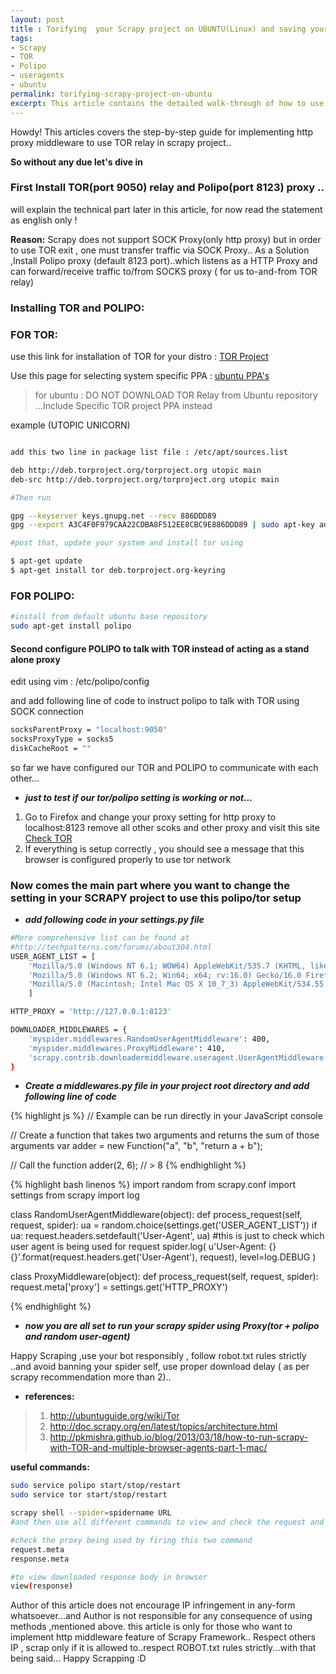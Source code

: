 ```yaml
---
layout: post
title : Torifying  your Scrapy project on UBUNTU(Linux) and saving your spider from embarrassment of banning itself
tags:
- Scrapy
- TOR
- Polipo
- useragents
- ubuntu
permalink: torifying-scrapy-project-on-ubuntu
excerpt: This article contains the detailed walk-through of how to use TOR Relays in your scrapy project on ubuntu ( or linux) machine..this comprehensive guide covers the parts to download and install all the required dependencies to use scrapy on your distro as well the changes you must make to your project in order to be able to use that tor relays in your project..
---
```


<div class="message">
  Howdy! This articles covers the step-by-step guide for implementing http proxy middleware to use TOR relay in scrapy project..
</div>

<strong> So without any due let's dive in </strong>

### **First Install TOR(port 9050) relay and Polipo(port 8123) proxy** ..
will explain the technical part later in this article, for now read the statement as english only !

**Reason:** Scrapy does not support SOCK Proxy(only http proxy) but in order to use TOR exit , one must transfer traffic via SOCK Proxy.. As a Solution ,Install Polipo proxy (default 8123 port)..which listens as a HTTP Proxy and can forward/receive traffic to/from SOCKS proxy ( for us  to-and-from TOR relay)



### **Installing TOR and POLIPO:**

### **FOR TOR:**

use this link for installation of TOR for your distro : [TOR Project](https://www.torproject.org/docs/documentation.html.en)

Use this page for selecting system specific PPA : [ubuntu PPA's](https://www.torproject.org/docs/debian.html.en#ubuntu)

> for ubuntu : DO NOT DOWNLOAD TOR Relay from Ubuntu repository ...Include Specific TOR project PPA instead

example (UTOPIC UNICORN)

```bash

add this two line in package list file : /etc/apt/sources.list

deb http://deb.torproject.org/torproject.org utopic main
deb-src http://deb.torproject.org/torproject.org utopic main

#Then run

gpg --keyserver keys.gnupg.net --recv 886DDD89
gpg --export A3C4F0F979CAA22CDBA8F512EE8CBC9E886DDD89 | sudo apt-key add -

#post that, update your system and install tor using

$ apt-get update
$ apt-get install tor deb.torproject.org-keyring

```

### **FOR POLIPO:**

```bash
#install from default ubuntu base repository
sudo apt-get install polipo
```

#### **Second configure POLIPO to talk with TOR instead of acting as a stand alone proxy**

edit using vim : /etc/polipo/config

and add following line of code to instruct polipo to talk with TOR using SOCK connection

```bash
socksParentProxy = "localhost:9050"
socksProxyType = socks5
diskCacheRoot = ""
```

so far we have configured our TOR and POLIPO to communicate with each other...

* ***just to test if our tor/polipo setting is working or not...***

1. Go to Firefox and change your proxy setting for http proxy to localhost:8123 remove all other scoks and other proxy and visit this site [Check TOR](http://check.torproject.org/)
2. If everything is setup correctly , you should see a message that this browser is configured properly to use tor network

### **Now comes the main part where you want to change the setting in your SCRAPY project to use this polipo/tor setup**

* ***add following code in your settings.py file***

```bash
#More comprehensive list can be found at
#http://techpatterns.com/forums/about304.html
USER_AGENT_LIST = [
    'Mozilla/5.0 (Windows NT 6.1; WOW64) AppleWebKit/535.7 (KHTML, like Gecko) Chrome/16.0.912.36 Safari/535.7',
    'Mozilla/5.0 (Windows NT 6.2; Win64; x64; rv:16.0) Gecko/16.0 Firefox/16.0',
    'Mozilla/5.0 (Macintosh; Intel Mac OS X 10_7_3) AppleWebKit/534.55.3 (KHTML, like Gecko) Version/5.1.3 Safari/534.53.10',
    ]

HTTP_PROXY = 'http://127.0.0.1:8123'

DOWNLOADER_MIDDLEWARES = {
    'myspider.middlewares.RandomUserAgentMiddleware': 400,
    'myspider.middlewares.ProxyMiddleware': 410,
    'scrapy.contrib.downloadermiddleware.useragent.UserAgentMiddleware': None,
}
```

* ***Create a middlewares.py file in your project root directory and add following line of code***

{% highlight js %}
// Example can be run directly in your JavaScript console

// Create a function that takes two arguments and returns the sum of those arguments
var adder = new Function("a", "b", "return a + b");

// Call the function
adder(2, 6);
// > 8
{% endhighlight %}

{% highlight bash linenos %}
import random
from scrapy.conf import settings
from scrapy import log


class RandomUserAgentMiddleware(object):
    def process_request(self, request, spider):
        ua = random.choice(settings.get('USER_AGENT_LIST'))
        if ua:
            request.headers.setdefault('User-Agent', ua)
            #this is just to check which user agent is being used for request
            spider.log(
                u'User-Agent: {} {}'.format(request.headers.get('User-Agent'), request),
                level=log.DEBUG
            )


class ProxyMiddleware(object):
    def process_request(self, request, spider):
        request.meta['proxy'] = settings.get('HTTP_PROXY')

{% endhighlight %}


* ***now you are all set to run your scrapy spider using Proxy(tor + polipo and random user-agent)***

Happy Scraping ,use your bot responsibly , follow robot.txt rules strictly ..and avoid banning your spider self, use proper download delay ( as per scrapy recommendation more than 2)..

* **references:**

>1. http://ubuntuguide.org/wiki/Tor
>2. http://doc.scrapy.org/en/latest/topics/architecture.html
>3. http://pkmishra.github.io/blog/2013/03/18/how-to-run-scrapy-with-TOR-and-multiple-browser-agents-part-1-mac/


**useful commands:**

```bash
sudo service polipo start/stop/restart
sudo service tor start/stop/restart

scrapy shell --spider=spidername URL
#and then use all different commands to view and check the request and reponse

#check the proxy being used by firing this two command
request.meta
response.meta

#to view downloaded response body in browser
view(response)
```

<div class="message">
  Author of this article does not encourage IP infringement in any-form whatsoever...and Author is not responsible for any consequence of using methods ,mentioned above.
  this article is only for those who want to implement http middleware feature of Scrapy Framework..
  Respect others IP , scrap only if it is allowed to..respect ROBOT.txt rules strictly...with that being said...
  Happy Scrapping :D
</div>
